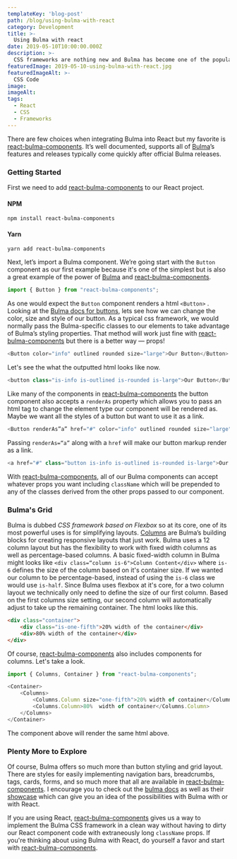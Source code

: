 ```yaml
---
templateKey: 'blog-post'
path: /blog/using-bulma-with-react
category: Development
title: >-
  Using Bulma with react
date: 2019-05-10T10:00:00.000Z
description: >-
  CSS frameworks are nothing new and Bulma has become one of the popular choices for rapid frontend prototyping and development. Like most CSS frameworks, though, class fatigue quickly becomes an issue when trying to maintain clear and concise code. Every React developer trying to use CSS frameworks has dealt comical className properties on a single element. Instead, why not integrate the CSS framework directly into React so we can more easily take advantage of everything Bulma has to offer.
featuredImage: 2019-05-10-using-bulma-with-react.jpg
featuredImageAlt: >-
  CSS Code
image:
imageAlt:
tags:
  - React
  - CSS
  - Frameworks
---
```


There are few choices when integrating Bulma into React but my favorite is [react-bulma-components](https://github.com/couds/react-bulma-components). It’s well documented, supports all of [Bulma](https://bulma.io/)’s features and releases typically come quickly after official Bulma releases.

### Getting Started
First we need to add [react-bulma-components](https://github.com/couds/react-bulma-components) to our React project.

#### NPM
`npm install react-bulma-components`

#### Yarn
`yarn add react-bulma-components`

Next, let’s import a Bulma component. We’re going start with the `Button` component as our first example because it's one of the simplest but is also a great example of the power of  [Bulma](https://bulma.io/) and [react-bulma-components](https://github.com/couds/react-bulma-components).

```javascript
import { Button } from "react-bulma-components";
```

As one would expect the `Button` component renders a html  `<Button>` . Looking at the [Bulma docs for buttons](https://bulma.io/documentation/elements/button/), lets see how we can change the color, size and style of our button. As a typical css framework, we would normally pass the Bulma-specific classes to our elements to take advantage of Bulma’s styling properties. That method will work just fine with [react-bulma-components](https://github.com/couds/react-bulma-components) but there is a better way &mdash; props!

```javascript
<Button color="info" outlined rounded size="large">Our Button</Button>
```

Let's see the what the outputted html looks like now.

```javascript
<button class="is-info is-outlined is-rounded is-large">Our Button</Button>
```

Like many of the components in [react-bulma-components](https://github.com/couds/react-bulma-components) the button component also accepts a `renderAs` property which allows you to pass an html tag to change the element type our component will be rendered as. Maybe we want all the styles of a button but want to use it as a link.

```javascript
<Button renderAs”a” href="#" color="info" outlined rounded size="large">Our Button</Button>
```

Passing `renderAs=“a”`  along with a `href`  will make our button markup render as a link.

```javascript
<a href="#" class="button is-info is-outlined is-rounded is-large">Our Button</a>
```

With [react-bulma-components](https://github.com/couds/react-bulma-components), all of our Bulma components can accept whatever props you want including `className` which will be prepended to any of the classes derived from the other props passed to our component.

### Bulma's Grid

Bulma is dubbed _CSS framework based on Flexbox_ so at its core, one of its most powerful uses is for simplifying layouts. [Columns](https://bulma.io/documentation/columns/) are Bulma’s building blocks for creating responsive layouts that just work.  Bulma uses a 12 column layout but has the flexibility to work with fixed width columns as well as percentage-based columns. A basic fixed-width column in Bulma might looks like `<div class=“column is-6">Column Content</div>` where `is-6` defines the size of the column based on it's container size.  If we wanted our column to be percentage-based, instead of using the  `is-6`  class we would use `is-half`.   Since Bulma uses flexbox at it's core, for a two column layout we technically only need to define the size of our first column.  Based on the first columns size setting, our second column will automatically adjust to take up the remaining container.   The html looks like this.

```html
<div class="container">
	<div class="is-one-fifth">20% width of the container</div>
	<div>80% width of the container</div>
</div>
```

Of course, [react-bulma-components](https://github.com/couds/react-bulma-components) also includes components for columns.  Let's take a look.

```javascript
import { Columns, Container } from "react-bulma-components";
```

```javascript
<Container>
	<Columns>
		<Columns.Column size="one-fifth">20% width of container</Columns.Column>
		<Columns.Column>80%  width of container</Columns.Column>
	</Columns>
</Container>
```

The component above will render the  same html above.

### Plenty More to Explore
Of course, Bulma offers so much more than button styling and grid layout.  There are styles for easily implementing navigation bars, breadcrumbs, tags, cards, forms, and so much more that all are available in [react-bulma-components](https://github.com/couds/react-bulma-components).  I encourage you to check out the [bulma docs](https://bulma.io/documentation/) as well as their [showcase](https://bulma.io/expo/) which can give you an idea of the possibilities with Bulma with or with React.

If you are using React, [react-bulma-components](https://github.com/couds/react-bulma-components)  gives us a way to implement the Bulma CSS framework in a clean way without having to dirty our React component code with extraneously long `className` props.  If you're thinking about using Bulma with React, do yourself a favor and start with [react-bulma-components](https://github.com/couds/react-bulma-components).
